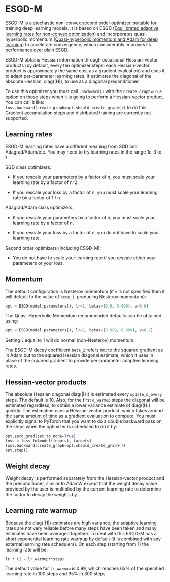 # ESGD-M

ESGD-M is a stochastic non-convex second order optimizer, suitable for training deep learning models. It is based on ESGD ([Equilibrated adaptive learning rates for non-convex optimization](https://proceedings.neurips.cc/paper/2015/file/430c3626b879b4005d41b8a46172e0c0-Paper.pdf)) and incorporates quasi-hyperbolic momentum ([Quasi-hyperbolic momentum and Adam for deep learning](https://arxiv.org/abs/1810.06801)) to accelerate convergence, which considerably improves its performance over plain ESGD.

ESGD-M obtains Hessian information through occasional Hessian-vector products (by default, every ten optimizer steps; each Hessian-vector product is approximately the same cost as a gradient evaluation) and uses it to adapt per-parameter learning rates. It estimates the diagonal of the absolute Hessian, diag(|H|), to use as a diagonal preconditioner.

To use this optimizer you must call `.backward()` with the `create_graph=True` option on those steps when it is going to perform a Hessian-vector product. You can call it like: `loss.backward(create_graph=opt.should_create_graph())` to do this. Gradient accumulation steps and distributed training are currently not supported.

## Learning rates

ESGD-M learning rates have a different meaning from SGD and Adagrad/Adam/etc. You may need to try learning rates in the range 1e-3 to 1.

SGD class optimizers:

* If you rescale your parameters by a factor of n, you must scale your learning rate by a factor of n^2.

* If you rescale your loss by a factor of n, you must scale your learning rate by a factor of 1 / n.

Adagrad/Adam class optimizers:

* If you rescale your parameters by a factor of n, you must scale your learning rate by a factor of n.

* If you rescale your loss by a factor of n, you do not have to scale your learning rate.

Second order optimizers (including ESGD-M):

* You do not have to scale your learning rate if you rescale either your parameters or your loss.

## Momentum

The default configuration is Nesterov momentum (if `v` is not specified then it will default to the value of `beta_1`, producing Nesterov momentum):

```python
opt = ESGD(model.parameters(), lr=1, betas=(0.9, 0.999), v=0.9)
```

The Quasi-Hyperbolic Momentum recommended defaults can be obtained using:

```python
opt = ESGD(model.parameters(), lr=1, betas=(0.999, 0.999), v=0.7)
```

Setting `v` equal to 1 will do normal (non-Nesterov) momentum.

The ESGD-M decay coefficient `beta_2` refers not to the squared gradient as in Adam but to the squared Hessian diagonal estimate, which it uses in place of the squared gradient to provide per-parameter adaptive learning rates.

## Hessian-vector products

The absolute Hessian diagonal diag(|H|) is estimated every `update_d_every` steps. The default is 10. Also, for the first `d_warmup` steps the diagonal will be estimated regardless, to obtain a lower variance estimate of diag(|H|) quickly. The estimation uses a Hessian-vector product, which takes around the same amount of time as a gradient evaluation to compute. You must explicitly signal to PyTorch that you want to do a double backward pass  on the steps when the optimizer is scheduled to do it by:

```python
opt.zero_grad(set_to_none=True)
loss = loss_fn(model(inputs), targets)
loss.backward(create_graph=opt.should_create_graph())
opt.step()
```

## Weight decay

Weight decay is performed separately from the Hessian-vector product and the preconditioner, similar to AdamW except that the weight decay value provided by the user is multiplied by the current learning rate to determine the factor to decay the weights by.

## Learning rate warmup

Because the diag(|H|) estimates are high variance, the adaptive learning rates are not very reliable before many steps have been taken and many estimates have been averaged together. To deal with this ESGD-M has a short exponential learning rate warmup by default (it is combined with any external learning rate schedulers). On each step (starting from 1) the learning rate will be:

`lr * (1 - lr_warmup**step)`

The default value for `lr_warmup` is 0.99, which reaches 63% of the specified learning rate in 100 steps and 95% in 300 steps.
